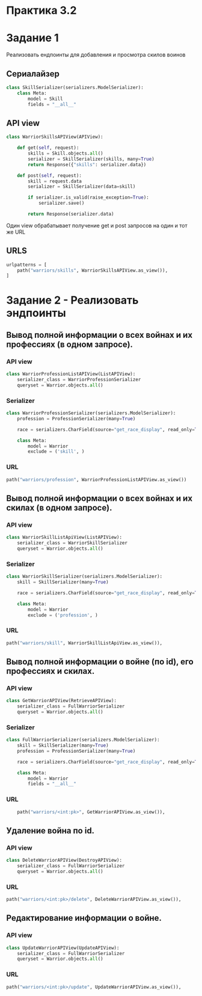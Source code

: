 # Практика 3.2
# Задание 1
Реализовать ендпоинты для добавления и просмотра скилов воинов
## Сериалайзер

```python
class SkillSerializer(serializers.ModelSerializer):
    class Meta:
        model = Skill
        fields = "__all__"
```

## API view

```python
class WarriorSkillsAPIView(APIView):

    def get(self, request):
        skills = Skill.objects.all()
        serializer = SkillSerializer(skills, many=True)
        return Response({"skills": serializer.data})

    def post(self, request):
        skill = request.data
        serializer = SkillSerializer(data=skill)

        if serializer.is_valid(raise_exception=True):
            serializer.save()

        return Response(serializer.data)
```

Один view обрабатывает получение get и post запросов на один и тот же URL

## URLS 

```python
urlpatterns = [
    path("warriors/skills", WarriorSkillsAPIView.as_view()),
]
```

# Задание 2 - Реализовать эндпоинты
## Вывод полной информации о всех войнах и их профессиях (в одном запросе).
### API view
```python
class WarriorProfessionListAPIView(ListAPIView):
    serializer_class = WarriorProfessionSerializer
    queryset = Warrior.objects.all()
```
### Serializer 

```python
class WarriorProfessionSerializer(serializers.ModelSerializer):
    profession = ProfessionSerializer(many=True)

    race = serializers.CharField(source="get_race_display", read_only=True)

    class Meta:
        model = Warrior
        exclude = ('skill', )
```
### URL
```python
path("warriors/profession", WarriorProfessionListAPIView.as_view())
```
## Вывод полной информации о всех войнах и их скилах (в одном запросе).
### API view
```python
class WarriorSkillListApiView(ListAPIView):
    serializer_class = WarriorSkillSerializer
    queryset = Warrior.objects.all()
```
### Serializer 

```python
class WarriorSkillSerializer(serializers.ModelSerializer):
    skill = SkillSerializer(many=True)

    race = serializers.CharField(source="get_race_display", read_only=True)

    class Meta:
        model = Warrior
        exclude = ('profession', )
```
### URL
```python
path("warriors/skill", WarriorSkillListApiView.as_view()),
```

## Вывод полной информации о войне (по id), его профессиях и скилах.
### API view
```python
class GetWarriorAPIView(RetrieveAPIView):
    serializer_class = FullWarriorSerializer
    queryset = Warrior.objects.all()
```
### Serializer 

```python
class FullWarriorSerializer(serializers.ModelSerializer):
    skill = SkillSerializer(many=True)
    profession = ProfessionSerializer(many=True)

    race = serializers.CharField(source="get_race_display", read_only=True)

    class Meta:
        model = Warrior
        fields = "__all__"

```
### URL
```python
    path("warriors/<int:pk>", GetWarriorAPIView.as_view()),
```

## Удаление война по id.
### API view
```python
class DeleteWarriorAPIView(DestroyAPIView):
    serializer_class = FullWarriorSerializer
    queryset = Warrior.objects.all()
```
### URL
```python
path("warriors/<int:pk>/delete", DeleteWarriorAPIView.as_view()),
```
## Редактирование информации о войне.
### API view
```python
class UpdateWarriorAPIView(UpdateAPIView):
    serializer_class = FullWarriorSerializer
    queryset = Warrior.objects.all()
```
### URL
```python
path("warriors/<int:pk>/update", UpdateWarriorAPIView.as_view()),
```
